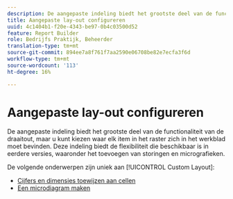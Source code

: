 ```yaml
---
description: De aangepaste indeling biedt het grootste deel van de functionaliteit van de draaitout, maar u kunt kiezen waar elk item in het raster zich in het werkblad moet bevinden. Deze indeling biedt de flexibiliteit die beschikbaar is in eerdere versies, waaronder het toevoegen van storingen en micrografieken.
title: Aangepaste lay-out configureren
uuid: 4c1404b1-f20e-4343-be97-0b4c03500d52
feature: Report Builder
role: Bedrijfs Praktijk, Beheerder
translation-type: tm+mt
source-git-commit: 894ee7a8f761f7aa2590e06708be82e7ecfa3f6d
workflow-type: tm+mt
source-wordcount: '113'
ht-degree: 16%

---
```



# Aangepaste lay-out configureren

De aangepaste indeling biedt het grootste deel van de functionaliteit van de draaitout, maar u kunt kiezen waar elk item in het raster zich in het werkblad moet bevinden. Deze indeling biedt de flexibiliteit die beschikbaar is in eerdere versies, waaronder het toevoegen van storingen en micrografieken.

De volgende onderwerpen zijn uniek aan [!UICONTROL Custom Layout]:

* [Cijfers en dimensies toewijzen aan cellen](/help/analyze/report-builder/layout/map-metrics-and-dimensions-to-cells.md)
* [Een microdiagram maken](/help/analyze/report-builder/layout/t-create-a-microchart.md)
